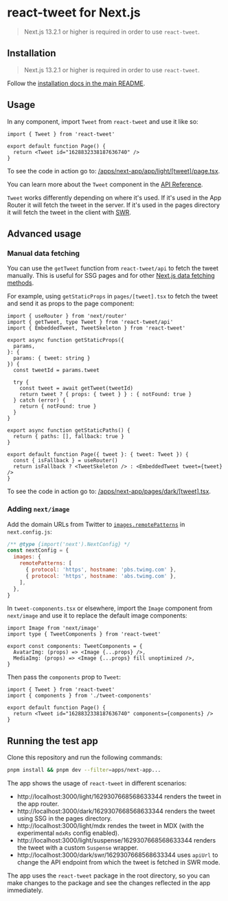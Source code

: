 # react-tweet for Next.js

> Next.js 13.2.1 or higher is required in order to use `react-tweet`.

## Installation

> Next.js 13.2.1 or higher is required in order to use `react-tweet`.

Follow the [installation docs in the main README](/readme.md#installation).

## Usage

In any component, import `Tweet` from `react-tweet` and use it like so:

```tsx
import { Tweet } from 'react-tweet'

export default function Page() {
  return <Tweet id="1628832338187636740" />
}
```

To see the code in action go to: [/apps/next-app/app/light/[tweet]/page.tsx](/apps/next-app/app/light/[tweet]/page.tsx).

You can learn more about the `Tweet` component in the [API Reference](/readme.md#api-reference).

`Tweet` works differently depending on where it's used. If it's used in the App Router it will fetch the tweet in the server. If it's used in the pages directory it will fetch the tweet in the client with [SWR](https://swr.vercel.app/).

## Advanced usage

### Manual data fetching

You can use the `getTweet` function from `react-tweet/api` to fetch the tweet manually. This is useful for SSG pages and for other [Next.js data fetching methods](https://nextjs.org/docs/basic-features/data-fetching/overview).

For example, using `getStaticProps` in `pages/[tweet].tsx` to fetch the tweet and send it as props to the page component:

```tsx
import { useRouter } from 'next/router'
import { getTweet, type Tweet } from 'react-tweet/api'
import { EmbeddedTweet, TweetSkeleton } from 'react-tweet'

export async function getStaticProps({
  params,
}: {
  params: { tweet: string }
}) {
  const tweetId = params.tweet

  try {
    const tweet = await getTweet(tweetId)
    return tweet ? { props: { tweet } } : { notFound: true }
  } catch (error) {
    return { notFound: true }
  }
}

export async function getStaticPaths() {
  return { paths: [], fallback: true }
}

export default function Page({ tweet }: { tweet: Tweet }) {
  const { isFallback } = useRouter()
  return isFallback ? <TweetSkeleton /> : <EmbeddedTweet tweet={tweet} />
}
```

To see the code in action go to: [/apps/next-app/pages/dark/[tweet].tsx](/apps/next-app/pages/dark/[tweet].tsx).

### Adding `next/image`

Add the domain URLs from Twitter to [`images.remotePatterns`](https://nextjs.org/docs/api-reference/next/image#remote-patterns) in `next.config.js`:

```js
/** @type {import('next').NextConfig} */
const nextConfig = {
  images: {
    remotePatterns: [
      { protocol: 'https', hostname: 'pbs.twimg.com' },
      { protocol: 'https', hostname: 'abs.twimg.com' },
    ],
  },
}
```

In `tweet-components.tsx` or elsewhere, import the `Image` component from `next/image` and use it to replace the default image components:

```tsx
import Image from 'next/image'
import type { TweetComponents } from 'react-tweet'

export const components: TweetComponents = {
  AvatarImg: (props) => <Image {...props} />,
  MediaImg: (props) => <Image {...props} fill unoptimized />,
}
```

Then pass the `components` prop to `Tweet`:

```tsx
import { Tweet } from 'react-tweet'
import { components } from './tweet-components'

export default function Page() {
  return <Tweet id="1628832338187636740" components={components} />
}
```

## Running the test app

Clone this repository and run the following commands:

```bash
pnpm install && pnpm dev --filter=apps/next-app...
```

The app shows the usage of `react-tweet` in different scenarios:

- http://localhost:3000/light/1629307668568633344 renders the tweet in the app router.
- http://localhost:3000/dark/1629307668568633344 renders the tweet using SSG in the pages directory.
- http://localhost:3000/light/mdx rendes the tweet in MDX (with the experimental `mdxRs` config enabled).
- http://localhost:3000/light/suspense/1629307668568633344 renders the tweet with a custom `Suspense` wrapper.
- http://localhost:3000/dark/swr/1629307668568633344 uses `apiUrl` to change the API endpoint from which the tweet is fetched in SWR mode.

The app uses the `react-tweet` package in the root directory, so you can make changes to the package and see the changes reflected in the app immediately.
